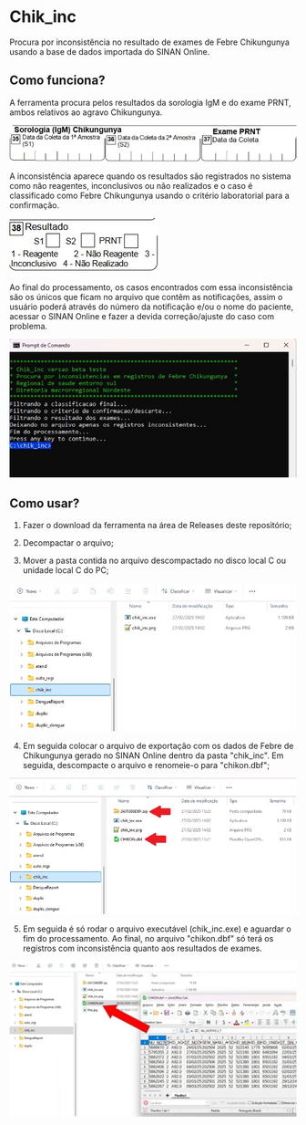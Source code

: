 # Chik_inc
Procura por inconsistência no resultado de exames de Febre Chikungunya usando a base de dados importada do SINAN Online.

## Como funciona?  

A ferramenta procura pelos resultados da sorologia IgM e do exame PRNT, ambos relativos ao agravo Chikungunya.

![x](/ficha_pic1.jpg)  

A inconsistência aparece quando os resultados são registrados no sistema como não reagentes, inconclusivos ou não realizados e o caso é classificado como Febre Chikungunya usando o critério laboratorial para a confirmação.

![x](/ficha_pic2.jpg)  

Ao final do processamento, os casos encontrados com essa inconsistência são os únicos que ficam no arquivo que contêm as notificações, assim o usuário poderá através do número da notificação e/ou o nome do paciente, acessar o SINAN Online e fazer a devida correção/ajuste do caso com problema.

![x](/ficha_pic3.jpg)  
  
## Como usar?  

1. Fazer o download da ferramenta na área de Releases deste repositório;  

2. Decompactar o arquivo;  

3. Mover a pasta contida no arquivo descompactado no disco local C ou unidade local C do PC;  

![x](/chik_inc_pic100.jpg)  

4. Em seguida colocar o arquivo de exportação com os dados de Febre de Chikungunya gerado no SINAN Online dentro da pasta "chik_inc". Em seguida, descompacte o arquivo e renomeie-o para "chikon.dbf";  

![x](/files.jpg)  

5. Em seguida é só rodar o arquivo executável (chik_inc.exe) e aguardar o fim do processamento. Ao final, no arquivo "chikon.dbf" só terá os registros com inconsistência quanto aos resultados de exames.  

![x](/chik_inc_102.jpg)  

